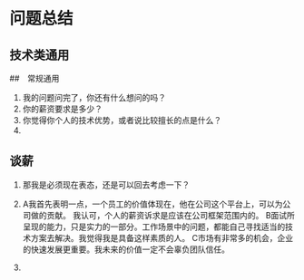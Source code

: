 # 问题总结

## 技术类通用

##　常规通用

1. 我的问题问完了，你还有什么想问的吗？
2. 你的薪资要求是多少？
3. 你觉得你个人的技术优势，或者说比较擅长的点是什么？
4. 

## 谈薪

1. 那我是必须现在表态，还是可以回去考虑一下？
2. A我首先表明一点，一个员工的价值体现在，他在公司这个平台上，可以为公司做的贡献。
   我认可，个人的薪资诉求是应该在公司框架范围内的。
   B面试所呈现的能力，只是实力的一部分。工作场景中的问题，都能自己寻找适当的技术方案去解决。我觉得我是具备这样素质的人。
   C市场有非常多的机会，企业的快速发展更重要。我未来的价值一定不会辜负团队信任。
   
3. 